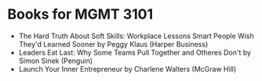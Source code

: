 # Books for MGMT 3101
- The Hard Truth About Soft Skills: Workplace Lessons Smart People Wish They'd Learned Sooner by Peggy Klaus (Harper Business)
- Leaders Eat Last: Why Some Teams Pull Together and Otheres Don't by Simon Sinek (Penguin)
- Launch Your Inner Entrepreneur by Charlene Walters (McGraw Hill)
